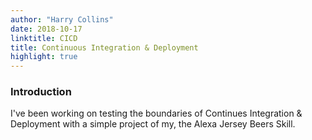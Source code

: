 ```yaml
---
author: "Harry Collins"
date: 2018-10-17
linktitle: CICD
title: Continuous Integration & Deployment
highlight: true
---
```



### **Introduction**

I've been working on testing the boundaries of Continues Integration & Deployment with a simple project of my, the Alexa Jersey Beers Skill.
 

